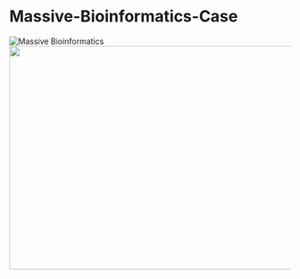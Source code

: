 # Massive-Bioinformatics-Case


![Massive Bioinformatics](https://github.com/ferhatyyaman/Massive-Bioinformatics-Case/assets/66822481/3ca87c2d-a926-47a4-ab55-332474d97932)
<img src="https://github.com/ferhatyyaman/Massive-Bioinformatics-Case/assets/66822481/3ca87c2d-a926-47a4-ab55-332474d97932" width="600" height="400">



